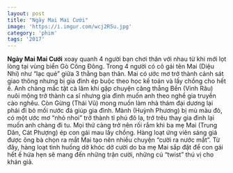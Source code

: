 ```yaml
---
layout: post
title: "Ngày Mai Mai Cưới"
image: 'https://i.imgur.com/wcj2R5u.jpg'
category: 'phim'
tags: '2017'
---
```


**Ngày Mai Mai Cưới** xoay quanh 4 người bạn chơi thân với nhau từ khi mới lọt lòng tại vùng biển Gò Công Đông. Trong 4 người có cô gái tên Mai (Diệu Nhi) như “lạc quẻ” giữa 3 thằng bạn thân. Mai có ước mơ trở thành cảnh sát giao thông nhưng bị gia đình ép buộc theo học kế toán và lấy chồng cho hết ế. Anh chàng mắc tật cà lăm khi gặp chuyện căng thẳng Bền (Vinh Râu) nuôi mộng trở thành ca sĩ nhưng gia đình muốn anh theo nghề gia truyền cào nghêu. Còn Gừng (Thái Vũ) mong muốn làm nhà thám đại dương lại phải đi bỏ mối nước đá giúp gia đình. Mành (Huỳnh Phương) bị mù màu đỏ, có một ước mơ “nhỏ nhoi” trở thành tỉ phú đô la, trớ trêu thay gia đình lại muốn anh chàng đi tu.
Mọi thứ càng trở nên rối rắm khi ba mẹ Mai (Trung Dân, Cát Phượng) ép con gái mau lấy chồng. Hàng loạt ứng viên sáng giá được ông bà chọn ra mắt Mai tạo nên nhiều chuyện “cười ra nước mắt”. Từ đây, hàng loạt tình huống dở khóc dở cười do ba mẹ Mai sắp đặt để con gái hết ế hứa hẹn sẽ mang đến những trận cười, những cú “twist” thú vị cho khán giả.

<script src="https://content.jwplatform.com/libraries/gh3gcefO.js"></script>
<div id="bitplayer"></div>
<script type="text/javaScript">
var playerInstance = jwplayer("bitplayer");
playerInstance.setup({
    file: "https://firebasestorage.googleapis.com/v0/b/moleyrc.appspot.com/o/bmdheW1haW1haWN1b2k%3D.mp4?alt=media&token=2bba532b-18a9-4e81-b6ea-81c66b10d99c"
});
</script>

